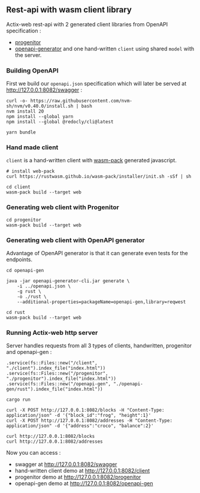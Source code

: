 ## Rest-api with wasm client library

Actix-web rest-api with 2 generated client libraries from OpenAPI specification :
 - [progenitor](https://github.com/oxidecomputer/progenitor) 
 - [openapi-generator](https://github.com/OpenAPITools/openapi-generator)
and one hand-written `client` using shared `model` with the server.

### Building OpenAPI

First we build our `openapi.json` specification which will later be served at http://127.0.0.1:8082/swagger :

```
curl -o- https://raw.githubusercontent.com/nvm-sh/nvm/v0.40.0/install.sh | bash
nvm install 20
npm install --global yarn
npm install --global @redocly/cli@latest

yarn bundle
```

### Hand made client 

`client` is a hand-written client with [wasm-pack](https://github.com/rustwasm/wasm-pack) generated javascript.

```
# install web-pack
curl https://rustwasm.github.io/wasm-pack/installer/init.sh -sSf | sh

cd client
wasm-pack build --target web
```

### Generating web client with Progenitor

```
cd progenitor
wasm-pack build --target web
```

### Generating web client with OpenAPI generator

Advantage of OpenAPI generator is that it can generate even tests for the endpoints.

```
cd openapi-gen

java -jar openapi-generator-cli.jar generate \
    -i ../openapi.json \
    -g rust \
    -o ./rust \
    --additional-properties=packageName=openapi-gen,library=reqwest

cd rust
wasm-pack build --target web
```

### Running Actix-web http server

Server handles requests from all 3 types of clients, handwritten, progenitor and openapi-gen : 
```
.service(fs::Files::new("/client", "./client").index_file("index.html"))
.service(fs::Files::new("/progenitor", "./progenitor").index_file("index.html"))
.service(fs::Files::new("/openapi-gen", "./openapi-gen/rust").index_file("index.html"))
```

```
cargo run
```

```
curl -X POST http://127.0.0.1:8082/blocks -H "Content-Type: application/json" -d '{"block_id":"frog", "height":1}'
curl -X POST http://127.0.0.1:8082/addresses -H "Content-Type: application/json" -d '{"address":"croco", "balance":2}'
```

```
curl http://127.0.0.1:8082/blocks
curl http://127.0.0.1:8082/addresses
```

Now you can access : 
  - swagger at http://127.0.0.1:8082/swagger 
  - hand-written client demo at http://127.0.0.1:8082/client
  - progenitor demo at http://127.0.0.1:8082/progenitor
  - openapi-gen demo at http://127.0.0.1:8082/openapi-gen
